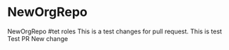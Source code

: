 # NewOrgRepo
NewOrgRepo
#tet roles
This is a test changes for pull request.
This is test
Test PR
New change
